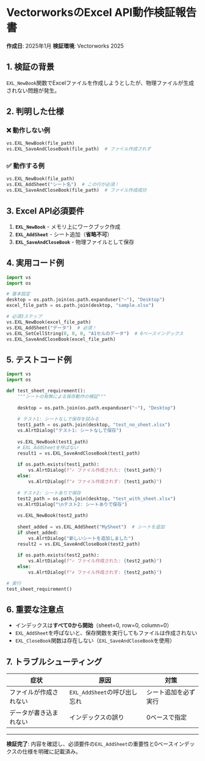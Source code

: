 # VectorworksのExcel API動作検証報告書

**作成日**: 2025年1月
**検証環境**: Vectorworks 2025

## 1. 検証の背景
`EXL_NewBook`関数でExcelファイルを作成しようとしたが、物理ファイルが生成されない問題が発生。

## 2. 判明した仕様

### ❌ 動作しない例
```python
vs.EXL_NewBook(file_path)
vs.EXL_SaveAndCloseBook(file_path)  # ファイル作成されず
```

### ✅ 動作する例
```python
vs.EXL_NewBook(file_path)
vs.EXL_AddSheet("シート名")  # この行が必須！
vs.EXL_SaveAndCloseBook(file_path)  # ファイル作成成功
```

## 3. Excel API必須要件

1. **`EXL_NewBook`** - メモリ上にワークブック作成
2. **`EXL_AddSheet`** - シート追加（**省略不可**）
3. **`EXL_SaveAndCloseBook`** - 物理ファイルとして保存

## 4. 実用コード例

```python
import vs
import os

# 基本設定
desktop = os.path.join(os.path.expanduser("~"), "Desktop")
excel_file_path = os.path.join(desktop, "sample.xlsx")

# 必須3ステップ
vs.EXL_NewBook(excel_file_path)
vs.EXL_AddSheet("データ")  # 必須！
vs.EXL_SetCellString(0, 0, 0, "A1セルのデータ")  # 0ベースインデックス
vs.EXL_SaveAndCloseBook(excel_file_path)
```
## 5. テストコード例
```python
import vs
import os

def test_sheet_requirement():
    """シートの有無による保存動作の検証"""
    
    desktop = os.path.join(os.path.expanduser("~"), "Desktop")
    
    # テスト1: シートなしで保存を試みる
    test1_path = os.path.join(desktop, "test_no_sheet.xlsx")
    vs.AlrtDialog("テスト1: シートなしで保存")
    
    vs.EXL_NewBook(test1_path)
    # EXL_AddSheetを呼ばない
    result1 = vs.EXL_SaveAndCloseBook(test1_path)
    
    if os.path.exists(test1_path):
        vs.AlrtDialog(f"✓ ファイル作成された: {test1_path}")
    else:
        vs.AlrtDialog(f"✗ ファイル作成されず: {test1_path}")
    
    # テスト2: シートありで保存
    test2_path = os.path.join(desktop, "test_with_sheet.xlsx")
    vs.AlrtDialog("\nテスト2: シートありで保存")
    
    vs.EXL_NewBook(test2_path)
    
    sheet_added = vs.EXL_AddSheet("MySheet")  # シートを追加
    if sheet_added:
        vs.AlrtDialog("新しいシートを追加しました")
    result2 = vs.EXL_SaveAndCloseBook(test2_path)
    
    if os.path.exists(test2_path):
        vs.AlrtDialog(f"✓ ファイル作成された: {test2_path}")
    else:
        vs.AlrtDialog(f"✗ ファイル作成されず: {test2_path}")

# 実行
test_sheet_requirement()
```

## 6. 重要な注意点

- インデックスは**すべて0から開始**（sheet=0, row=0, column=0）
- `EXL_AddSheet`を呼ばないと、保存関数を実行してもファイルは作成されない
- `EXL_CloseBook`関数は存在しない（`EXL_SaveAndCloseBook`を使用）

## 7. トラブルシューティング

| 症状 | 原因 | 対策 |
|------|------|------|
| ファイルが作成されない | `EXL_AddSheet`の呼び出し忘れ | シート追加を必ず実行 |
| データが書き込まれない | インデックスの誤り | 0ベースで指定 |

---


**検証完了**: 内容を確認し、必須要件の`EXL_AddSheet`の重要性と0ベースインデックスの仕様を明確に記載済み。
